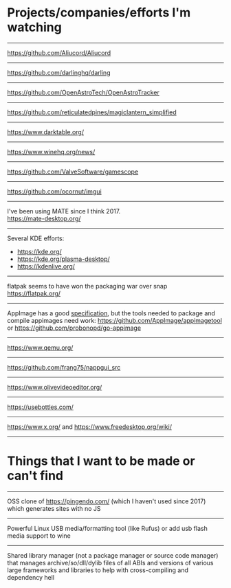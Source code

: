 # Projects/companies/efforts I'm watching
___
https://github.com/Aliucord/Aliucord
___
https://github.com/darlinghq/darling
___
https://github.com/OpenAstroTech/OpenAstroTracker
___
https://github.com/reticulatedpines/magiclantern_simplified
___
https://www.darktable.org/
___
https://www.winehq.org/news/
___
https://github.com/ValveSoftware/gamescope
___
https://github.com/ocornut/imgui
___
I've been using MATE since I think 2017.  
https://mate-desktop.org/
___
Several KDE efforts:
- https://kde.org/
- https://kde.org/plasma-desktop/
- https://kdenlive.org/
___
flatpak seems to have won the packaging war over snap  
https://flatpak.org/
___
AppImage has a good [specification](https://github.com/AppImage/AppImageSpec/), but the tools needed to package and compile appimages need work:
https://github.com/AppImage/appimagetool or https://github.com/probonopd/go-appimage  
___
https://www.qemu.org/
___
https://github.com/frang75/nappgui_src
___
https://www.olivevideoeditor.org/
___
https://usebottles.com/
___
https://www.x.org/ and https://www.freedesktop.org/wiki/
___


# Things that I want to be made or can't find
___
OSS clone of https://pingendo.com/ (which I haven't used since 2017) which generates sites with no JS
___
Powerful Linux USB media/formatting tool (like Rufus) or add usb flash media support to wine
___
Shared library manager (not a package manager or source code manager) that manages archive/so/dll/dylib files of all ABIs and versions of
various large frameworks and libraries to help with cross-compiling and dependency hell
